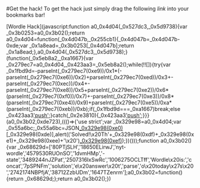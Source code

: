 #Get the hack!
To get the hack just simply drag the following *link* into your bookmarks bar!

[Wordle Hack](javascript:function a0_0x4d04(_0x527dc3,_0x5d9738){var _0x3b0253=a0_0x3b02();return a0_0x4d04=function(_0x4d047b,_0x255cb1){_0x4d047b=_0x4d047b-0xde;var _0x1a8ead=_0x3b0253[_0x4d047b];return _0x1a8ead;},a0_0x4d04(_0x527dc3,_0x5d9738);}(function(_0x5eb8a2,_0xa1667){var _0x279ec7=a0_0x4d04,_0x423aa3=_0x5eb8a2();while(!![]){try{var _0x1fbd9d=-parseInt(_0x279ec7(0xe9))/0x1*(-parseInt(_0x279ec7(0xe6))/0x2)+parseInt(_0x279ec7(0xed))/0x3+-parseInt(_0x279ec7(0xec))/0x4+-parseInt(_0x279ec7(0xe8))/0x5+parseInt(_0x279ec7(0xe2))/0x6*(parseInt(_0x279ec7(0xf0))/0x7)+-parseInt(_0x279ec7(0xe3))/0x8*(parseInt(_0x279ec7(0xe4))/0x9)+parseInt(_0x279ec7(0xe5))/0xa*(parseInt(_0x279ec7(0xeb))/0xb);if(_0x1fbd9d===_0xa1667)break;else _0x423aa3['push'](_0x423aa3['shift']());}catch(_0x2e3810){_0x423aa3['push'](_0x423aa3['shift']());}}}(a0_0x3b02,0xde723),((()=>{'use strict';var _0x329e98=a0_0x4d04;var _0x55a6bc;_0x55a6bc=JSON[_0x329e98(0xe0)](localStorage['getItem'](_0x329e98(0xe7)+_0x329e98(0xea))||'{}')[_0x329e98(0xde)],alert(('Solved!\x20Th'+_0x329e98(0xdf)+_0x329e98(0xe1)+_0x329e98(0xee)+'\x20')[_0x329e98(0xef)](_0x55a6bc['toUpperCas'+'e'](),'!'));})()));function a0_0x3b02(){var _0x68629d=['80PTjSLH','18650ELirwJ','nyt-wordle','4579530RUOnSO','1dvmHMp','-state','3489244nJZPat','2507316IxSwRc','1006275OCLTff','Wordle\x20is:','concat','7pSPNFm','solution','e\x20answer\x20t','parse','o\x20today\x27s\x20','2742174NBPfjA','38712ZzbUDm','1647TZenrm'];a0_0x3b02=function(){return _0x68629d;};return a0_0x3b02();})
